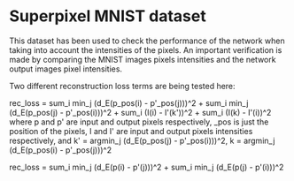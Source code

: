 # Superpixel MNIST dataset

This dataset has been used to check the performance of the network when taking into account the intensities of the pixels. An important verification is made by comparing the MNIST images pixels intensities and the network output images pixel intensities.

Two different reconstruction loss terms are being tested here:

rec_loss = sum_i min_j (d_E(p_pos(i) - p'_pos(j)))^2 +  sum_i min_j (d_E(p_pos(j) - p'_pos(i)))^2 + sum_i (I(i) - I'(k'))^2 + sum_i (I(k) - I'(i))^2
where p and p' are input and output pixels respectively, _pos is just the position of the pixels, I and I' are input and output pixels intensities respectively, and k' = argmin_j (d_E(p_pos(j) - p'_pos(i)))^2, k = argmin_j (d_E(p_pos(i) - p'_pos(j)))^2

rec_loss = sum_i min_j (d_E(p(i) - p'(j)))^2 +  sum_i min_j (d_E(p(j) - p'(i)))^2
